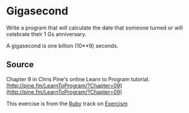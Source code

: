 # Gigasecond

Write a program that will calculate the date that someone turned or will celebrate their 1 Gs anniversary.

A gigasecond is one billion (10**9) seconds.

## Source

Chapter 9 in Chris Pine's online Learn to Program tutorial. [http://pine.fm/LearnToProgram/?Chapter=09](http://pine.fm/LearnToProgram/?Chapter=09)

This exercise is from the [Ruby][ruby] track on [Exercism][exercism]

[exercism]: http://exercism.io
[ruby]: http://exercism.io/languages/ruby
